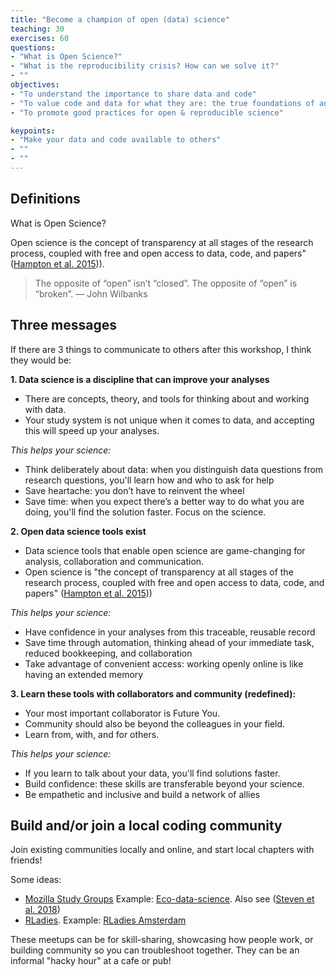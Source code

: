 ```yaml
---
title: "Become a champion of open (data) science"
teaching: 30
exercises: 60 
questions:
- "What is Open Science?"
- "What is the reproducibility crisis? How can we solve it?"
- ""
objectives:
- "To understand the importance to share data and code"
- "To value code and data for what they are: the true foundations of any scientific statement."
- "To promote good practices for open & reproducible science"

keypoints:
- "Make your data and code available to others"
- ""
- ""
---
```


## Definitions

What is Open Science?  

Open science is the concept of transparency at all stages of the research process, coupled with free and open access to data, code, and papers" ([Hampton et al. 2015](http://onlinelibrary.wiley.com/doi/10.1890/ES14-00402.1/abstract))). 

> The opposite of “open” isn’t “closed”. The opposite of “open” is “broken”.
> — John Wilbanks



## Three messages

If there are 3 things to communicate to others after this workshop, I think they would be: 

**1. Data science is a discipline that can improve your analyses**

- There are concepts, theory, and tools for thinking about and working with data. 
- Your study system is not unique when it comes to data, and accepting this will speed up your analyses.

*This helps your science:*

- Think deliberately about data: when you distinguish data questions from research questions, you'll learn how and who to ask for help
- Save heartache: you don’t have to reinvent the wheel
- Save time: when you expect there’s a better way to do what you are doing, you'll find the solution faster. Focus on the science.


**2. Open data science tools exist**

- Data science tools that enable open science are game-changing for analysis, collaboration and communication.
- Open science is "the concept of transparency at all stages of the research process, coupled with free and open access to data, code, and papers" ([Hampton et al. 2015](http://onlinelibrary.wiley.com/doi/10.1890/ES14-00402.1/abstract)))  

*This helps your science:*

- Have confidence in your analyses from this traceable, reusable record
- Save time through automation, thinking ahead of your immediate task, reduced bookkeeping, and collaboration
- Take advantage of convenient access: working openly online is like having an extended memory

**3. Learn these tools with collaborators and community (redefined):** 

- Your most important collaborator is Future You. 
- Community should also be beyond the colleagues in your field.
- Learn from, with, and for others. 

*This helps your science:* 

- If you learn to talk about your data, you'll find solutions faster. 
- Build confidence: these skills are transferable beyond your science.
- Be empathetic and inclusive and build a network of allies 

## Build and/or join a local coding community

Join existing communities locally and online, and start local chapters with friends!

Some ideas: 

- [Mozilla Study Groups](https://science.mozilla.org/programs/studygroups) Example: [Eco-data-science](http://eco-data-science.github.io/). Also see ([Steven et al. 2018](https://www.biorxiv.org/content/early/2018/02/15/265421)) 
- [RLadies](https://rladies.org/). Example: [RLadies Amsterdam](https://www.meetup.com/rladies-amsterdam/)

These meetups can be for skill-sharing, showcasing how people work, or building community so you can troubleshoot together. They can be an informal "hacky hour" at a cafe or pub!

<!---
## Other lessons

### Naming files

Now is a good interlude to talk about naming things. 

We are going to take five minutes to talk through [Jenny Bryan's three principles for naming files](https://speakerdeck.com/jennybc/how-to-name-files):

1. machine readable
1. human readable
1. play well with default ordering
--->
